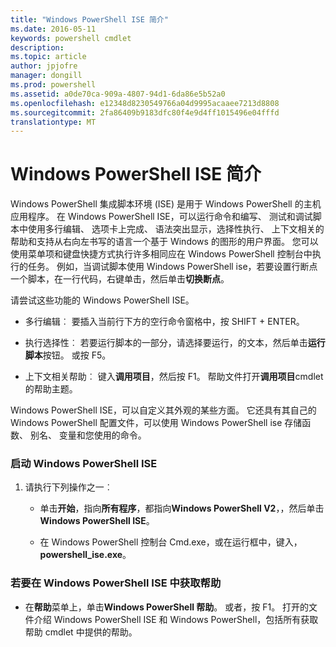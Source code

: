 ```yaml
---
title: "Windows PowerShell ISE 简介"
ms.date: 2016-05-11
keywords: powershell cmdlet
description: 
ms.topic: article
author: jpjofre
manager: dongill
ms.prod: powershell
ms.assetid: a0de70ca-909a-4807-94d1-6da86e5b52a0
ms.openlocfilehash: e12348d8230549766a04d9995acaaee7213d8808
ms.sourcegitcommit: 2fa86409b9183dfc80f4e9d4ff1015496e04fffd
translationtype: MT
---
```

# Windows PowerShell ISE 简介
Windows PowerShell 集成脚本环境 (ISE) 是用于 Windows PowerShell 的主机应用程序。 在 Windows PowerShell ISE，可以运行命令和编写、 测试和调试脚本中使用多行编辑、 选项卡上完成、 语法突出显示，选择性执行、 上下文相关的帮助和支持从右向左书写的语言一个基于 Windows 的图形的用户界面。
您可以使用菜单项和键盘快捷方式执行许多相同应在 Windows PowerShell 控制台中执行的任务。  例如，当调试脚本使用 Windows PowerShell ise，若要设置行断点一个脚本，在一行代码，右键单击，然后单击**切换断点**。

请尝试这些功能的 Windows PowerShell ISE。

-   多行编辑︰ 要插入当前行下方的空行命令窗格中，按 SHIFT + ENTER。

-   执行选择性︰ 若要运行脚本的一部分，请选择要运行，的文本，然后单击**运行脚本**按钮。 或按 F5。

-   上下文相关帮助︰ 键入**调用项目**，然后按 F1。 帮助文件打开**调用项目**cmdlet 的帮助主题。

Windows PowerShell ISE，可以自定义其外观的某些方面。 它还具有其自己的 Windows PowerShell 配置文件，可以使用 Windows PowerShell ise 存储函数、 别名、 变量和您使用的命令。

### 启动 Windows PowerShell ISE

1.  请执行下列操作之一︰

    -   单击**开始**，指向**所有程序**，都指向**Windows PowerShell V2**，，然后单击**Windows PowerShell ISE**。

    -   在 Windows PowerShell 控制台 Cmd.exe，或在运行框中，键入， **powershell_ise.exe**。

### 若要在 Windows PowerShell ISE 中获取帮助

-   在**帮助**菜单上，单击**Windows PowerShell 帮助**。 或者，按 F1。 打开的文件介绍 Windows PowerShell ISE 和 Windows PowerShell，包括所有获取帮助 cmdlet 中提供的帮助。

